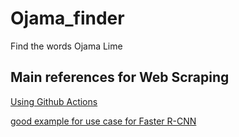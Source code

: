 # Ojama_finder
Find the words Ojama Lime
## Main references for Web Scraping
[Using Github Actions](https://medium.com/@lassebenninga/setup-free-webscraping-in-less-than-5-minutes-using-github-actions-330e1151fbea)

[good example for use case for Faster R-CNN](https://medium.com/@natsunoyuki/teaching-a-model-to-become-an-expert-at-locating-cats-and-dogs-in-images-716cdbc8d48f)
